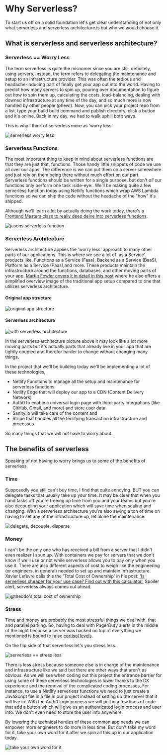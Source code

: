 # Why Serverless?

To start us off on a solid foundation let's get clear understanding of not only what serverless and serverless architecture is but why we would choose it.

## What is serverless and serverless architecture?

### Serverless == Worry Less

The term serverless is quite the misnomer since you are still, definitely, using servers. Instead, the term refers to delegating the maintenance and setup to an infrastructure provider. This was often the tedious and headache-inducing part of finally get your app out into the world. Having to predict how many servers to spin up, pouring over documentation to figure out _how_ to spin them up, calculating the costs, load-balancing, dealing with downed infrastructure at any time of the day, and so much more is now handled by other people (phew!). Now, you can pick your project repo from a list, type your build build command and publish directory, click a button and it's online. Back in my day, we had to walk uphill both ways.

This is why I think of serverless more as 'worry less'.

![serverless worry less](https://res.cloudinary.com/dzkoxrsdj/image/upload/v1638283749/worryless.001_zwaja7.jpg)

### Serverless Functions

The most important thing to keep in mind about serverless functions are that they are just that, functions. Those handy little snippets of code we use all over our apps. The difference is we can put them on a server somewhere and just rely on them being there without much effort on our part. Serverless functions should be written for a single purpose, but don't _all_ our functions only perform one task :side-eye:. We'll be making quite a few serverless function today using Netlify functions which wrap AWS Lambda functions so we can ship the code without the headache of the "how" it's shipped.

Although we'll learn a lot by actually doing the work today, there's a [Frontend Masters class to really deep delve into serverless functions](https://frontendmasters.com/workshops/serverless-functions/).

![jasons serverless function](https://res.cloudinary.com/dzkoxrsdj/image/upload/v1638302564/Screen_Shot_2021-11-30_at_2.57.58_PM_y2ijqq.png)

### Serverless Architecture

Serverless architecture applies the 'worry less' approach to many other parts of our applications. This is where we see a lot of 'as a Service' products like, Functions as a Service (Faas), Backend as a Service (BaaS), Platform as a Service (Paas),and more. These products maintain the infrastructure around the functions, databases, and other moving parts of your app. [Martin Fowler covers it in detail in this post](https://martinfowler.com/articles/serverless.html) where he also offers a simplified overview image of the traditional app setup compared to one that utilizes serverless architecture.

#### Original app structure

![original app structure](https://res.cloudinary.com/dzkoxrsdj/image/upload/v1638301576/ps_jgybzn.png)

#### Serverless architecture

![with serverless architecture](https://res.cloudinary.com/dzkoxrsdj/image/upload/v1638301576/sps_qa2lbz.png)

In the serverless architecture picture above it may look like a lot more moving parts but it's actually parts that already live in your app that are tightly coupled and therefor harder to change without changing many things.

In the project that we'll be building today we'll be implementing a lot of these technologies,

- Netlify Functions to manage all the setup and maintenance for serverless functions
- Netlify Edge that will deploy our app to a CDN (Content Delivery Network)
- Auth0 to enable a universal login page with third-party integrations (like GitHub, Gmail, and more) and store user data
- Sanity.io will take care of the content and
- Stripe that handles all the terrifying transaction infrastructure and processes

So many things that we will not have to worry about.

## The benefits of serverless

Speaking of not having to worry brings us to some of the benefits of serverless.

### Time

Supposedly you still can't buy time, I find that quite annoying. BUT you can delegate tasks that usually take up your time. It may be clear that when you hand tasks off you're freeing up time from you and your teams but you're also decoupling your application which will save time when scaling and changing. With a serverless architecture you're also saving a ton of time on having to set any of the infrastructure up, let alone the maintenance.

![delegate, decouple, disperse](https://res.cloudinary.com/dzkoxrsdj/image/upload/v1638312499/Screen_Shot_2021-11-30_at_3.35.01_PM_awkozw.png)

### Money

I can't be the only one who has received a bill from a server that I didn't even realizer I spun up. With containers we pay for servers that we don't know if we'll use or not while serverless allows you to pay only when you use it. There are also different aspects of cost to weigh like the engineering (or engineers, in general) needed to set up and maintain infrastructure. Xavier Lefèvre calls this the 'Total Cost of Ownership' in his post: ['Is serverless cheaper for your use case? Find out with this calculator.'](https://medium.com/serverless-transformation/is-serverless-cheaper-for-your-use-case-find-out-with-this-calculator-2f8a52fc6a68) Spoiler alert, serverless always comes out ahead.

![@theodo's total cost of ownership](https://miro.medium.com/max/2000/1*cD4HBbBoZYR_3sDJ3841tg.png)

### Stress

Time and money are probably the most stressful things we deal with, that and parallel parking. So, having to deal with PagerDuty alerts in the middle of the night because a server was hacked on top of everything we mentioned is bound to raise [cortisol levels](https://www.hormone.org/your-health-and-hormones/glands-and-hormones-a-to-z/hormones/cortisol).

On the flip side of that serverless let's you stress less.

![serverless == stress less](https://res.cloudinary.com/dzkoxrsdj/image/upload/v1638311512/Untitled.001_vahcgo.jpg)

There is less stress because someone else is in charge of the maintenance and infrastructure like we said but there are other ways that aren't as obvious. As we will see when coding out this project the entrance barrier for using some of these serverless technologies is lower thanks to the DX experience and the removal of the complicated coding processes. For instance, to use a Netlify serverless functions we need to just create a JavaScript file in a file in our project instead of setting up the server that it will live in. With the Auth0 login process we will pull in a few lines of code that add a button which will give us an authenticated login process and user info. We don't even need to store the user info anywhere.

By lowering the technical hurdles of these common app needs we can empower more engineers to do more in less time. But don't take my word for it, take your own word for it after we spin all this up in our application today.

![take your own word for it](https://res.cloudinary.com/dzkoxrsdj/image/upload/v1638312377/Screen_Shot_2021-11-30_at_5.45.45_PM_cb2ytv.jpg)
